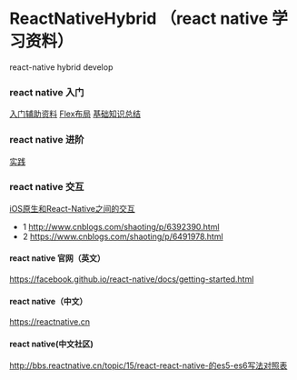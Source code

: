 # ReactNativeHybrid （react native 学习资料）
react-native hybrid develop

### react native 入门
[入门辅助资料](http://es6.ruanyifeng.com/#docs/intro)
[Flex布局](https://css-tricks.com/snippets/css/a-guide-to-flexbox/)
[基础知识总结](https://github.com/crazycodeboy/RNStudyNotes/blob/master/React%20Native%20项目实践总结/React%20Native%20基础知识总结.md)
### react native 进阶
[实践](https://www.jianshu.com/c/e84f5852900b)
### react native 交互
[iOS原生和React-Native之间的交互](http://www.cnblogs.com/shaoting/p/6392390.html)
* 1 <http://www.cnblogs.com/shaoting/p/6392390.html>
* 2 <https://www.cnblogs.com/shaoting/p/6491978.html>
#### react native 官网（英文）
<https://facebook.github.io/react-native/docs/getting-started.html>
#### react native（中文）
<https://reactnative.cn>
#### react native(中文社区)
<http://bbs.reactnative.cn/topic/15/react-react-native-的es5-es6写法对照表>
